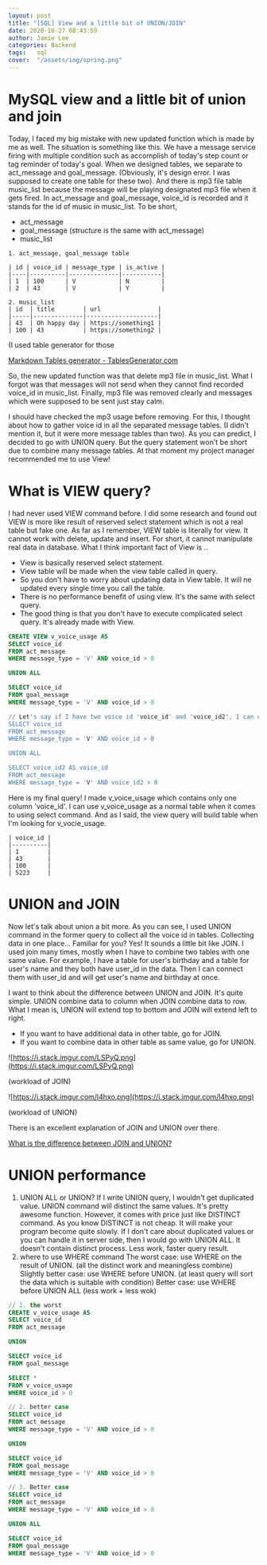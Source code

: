 ```yaml
---
layout: post 
title: "[SQL] View and a little bit of UNION/JOIN"
date: 2020-10-27 08:43:59
author: Jamie Lee
categories: Backend
tags:	sql
cover:  "/assets/img/spring.png"
---
```



# MySQL view and a little bit of union and join

Today, I faced my big mistake with new updated function which is made by me as well. The situation is something like this. We have a message service firing with multiple condition such as accomplish of today's step count or tag reminder of today's goal. When we designed tables, we separate to act_message and goal_message. (Obviously, it's design error. I was supposed to create one table for these two). And there is mp3 file table music_list because the message will be playing designated mp3 file when it gets fired. In act_message and goal_message, voice_id is recorded and it stands for the id of music in music_list. To be short, 

- act_message
- goal_message (structure is the same with act_message)
- music_list

```
1. act_message, goal_message table

| id | voice_id | message_type | is_active |
|----|----------|--------------|-----------|
| 1  | 100      | V            | N         |
| 2  | 43       | V            | Y         |

2. music_list 
| id  | title        | url                |
|-----|--------------|--------------------|
| 43  | Oh happy day | https://something1 |
| 100 | 43           | https://something2 |
```

(I used table generator for those 

[Markdown Tables generator - TablesGenerator.com](https://www.tablesgenerator.com/markdown_tables)

So, the new updated function was that delete mp3 file in music_list. What I forgot was that messages will not send when they cannot find recorded voice_id in music_list. Finally, mp3 file was removed clearly and messages which were supposed to be sent just stay calm. 

I should have checked the mp3 usage before removing. For this, I thought about how to gather voice id in all the separated message tables. (I didn't mention it, but it were more message tables than two). As you can predict, I decided to go with UNION query. But the query statement won't be short due to combine many message tables. At that moment my project manager recommended me to use View! 

# What is VIEW query?

I had never used VIEW command before. I did some research and found out VIEW is more like result of reserved select statement which is not a real table but fake one. As far as I remember, VIEW table is literally for view. It cannot work with delete, update and insert. For short, it cannot manipulate real data in database. What I think important fact of View is .. 

- View is basically reserved select statement.
- View table will be made when the view table called in query.
- So you don't have to worry about updating data in View table. It will ne updated every single time you call the table.
- There is no performance benefit of using view. It's the same with select query.
- The good thing is that you don't have to execute complicated select query. It's already made with View.

```sql
CREATE VIEW v_voice_usage AS
SELECT voice_id 
FROM act_message
WHERE message_type = 'V' AND voice_id > 0

UNION ALL

SELECT voice_id 
FROM goal_message 
WHERE message_type = 'V' AND voice_id > 0

// Let's say if I have two voice id 'voice_id' and 'voice_id2', I can use this way too. 
SELECT voice_id 
FROM act_message 
WHERE message_type = 'V' AND voice_id > 0

UNION ALL

SELECT voice_id2 AS voice_id
FROM act_message
WHERE message_type = 'V' AND voice_id2 > 0
```

Here is my final query! I made v_voice_usage which contains only one column 'voice_id'. I can use v_voice_usage as a normal table when it comes to using select command. And as I said, the view query will build table when I'm looking for v_vocie_usage. 

```
| voice_id |
|----------|
| 1        |
| 43       |
| 100      |
| 5223     |
```

# UNION and JOIN

Now let's talk about union a bit more. As you can see, I used UNION command in the former query to collect all the voice id in tables. Collecting data in one place... Familiar for you? Yes! It sounds a little bit like JOIN. I used join many times, mostly when I have to combine two tables with one same value. For example, I have a table for user's birthday and a table for user's name and they both have user_id in the data. Then I can connect them with user_id and will get user's name and birthday at once. 

I want to think about the difference between UNION and JOIN. It's quite simple. UNION combine data to column when JOIN combine data to row. What I mean is, UNION will extend top to bottom and JOIN will extend left to right. 

- If you want to have additional data in other table, go for JOIN.
- If you want to combine data in other table as same value, go for UNION.

![https://i.stack.imgur.com/LSPyQ.png](https://i.stack.imgur.com/LSPyQ.png)

(workload of JOIN)

![https://i.stack.imgur.com/l4hxo.png](https://i.stack.imgur.com/l4hxo.png)

(workload of UNION) 

There is an excellent explanation of JOIN and UNION over there. 

[What is the difference between JOIN and UNION?](https://stackoverflow.com/questions/905379/what-is-the-difference-between-join-and-union#)

# UNION performance

1. UNION ALL or UNION? 
If I write UNION query, I wouldn't get duplicated value. UNION command will distinct the same values. It's pretty awesome function. However, it comes with price just like DISTINCT command. As you know DISTINCT is not cheap. It will make your program become quite slowly. If I don't care about duplicated values or you can handle it in server side, then I would go with UNION ALL. 
It doesn't contain distinct process. Less work, faster query result. 
2. where to use WHERE command 
The worst case: use WHERE on the result of UNION. (all the distinct work and meaningless combine)
Slightly better case: use WHERE before UNION. (at least query will sort the data which is suitable with condition)
Better case: use WHERE before UNION ALL (less work + less wok) 

```sql
// 1. the worst
CREATE v_voice_usage AS
SELECT voice_id 
FROM act_message

UNION 

SELECT voice_id 
FROM goal_message 

SELECT *
FROM v_voice_usage
WHERE voice_id > 0 

// 2. better case
SELECT voice_id 
FROM act_message
WHERE message_type = 'V' AND voice_id > 0

UNION 

SELECT voice_id 
FROM goal_message 
WHERE message_type = 'V' AND voice_id > 0

// 3. Better case
SELECT voice_id 
FROM act_message
WHERE message_type = 'V' AND voice_id > 0

UNION ALL

SELECT voice_id 
FROM goal_message 
WHERE message_type = 'V' AND voice_id > 0
```
